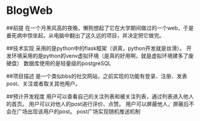 # BlogWeb
##前提
在一个月黑风高的夜晚，懒狗想起了它在大学期间做过的一个web，于是垂死病中惊坐起，从电脑中翻出了这久远的项目，并决定把它做完。

##技术实现
采用的是python中的flask框架（讲真，python开发就是丝滑）。
开发环境采用的是python的venv虚拟环境（是真的好用啊，就是虚拟环境建多了废硬盘）
数据库使用的是轻量级的postgreSQL

##项目描述
是一个类似bbs的社交网站，之前实现的功能有登录、注册、发表post、关注或者取关其他用户。

##预计开发程度
用户可以查看自己的关注列表和被关注列表，通过列表进入他人的首页。
用户可以对他人的post进行评价、点赞。
用户可以屏蔽他人，屏蔽后不会在广场出现该用户的post。
post广场实现随机推送机制
